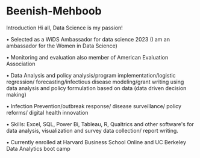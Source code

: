 # Beenish-Mehboob
Introduction
Hi all, Data Science is my passion!

• Selected as a WiDS Ambassador for data science 2023 (I am an ambassador for the Women in Data Science)

• Monitoring and evaluation also member of American Evaluation Association

• Data Analysis and policy analysis/program implementation/logistic regression/ forecasting/infectious disease modeling/grant writing using data analysis and policy formulation based on data (data driven decision making)

• Infection Prevention/outbreak response/ disease surveillance/ policy reforms/ digital health innovation

• Skills: Excel, SQL, Power Bi, Tableau, R, Qualtrics and other software's for data analysis, visualization and survey data collection/ report writing.

• Currently enrolled at Harvard Business School Online and UC Berkeley Data Analytics boot camp
